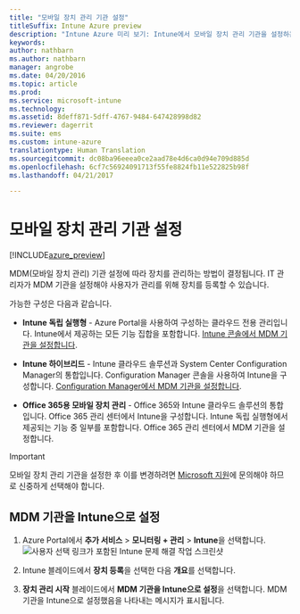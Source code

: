 ```yaml
---
title: "모바일 장치 관리 기관 설정"
titleSuffix: Intune Azure preview
description: "Intune Azure 미리 보기: Intune에서 모바일 장치 관리 기관을 설정하는 방법을 알아봅니다. "
keywords: 
author: nathbarn
ms.author: nathbarn
manager: angrobe
ms.date: 04/20/2016
ms.topic: article
ms.prod: 
ms.service: microsoft-intune
ms.technology: 
ms.assetid: 8deff871-5dff-4767-9484-647428998d82
ms.reviewer: dagerrit
ms.suite: ems
ms.custom: intune-azure
translationtype: Human Translation
ms.sourcegitcommit: dc08ba96eeea0ce2aad78e4d6ca0d94e709d885d
ms.openlocfilehash: 6cf7c56924091713f55fe8824fb11e522825b98f
ms.lasthandoff: 04/21/2017

---
```


# <a name="set-the-mobile-device-management-authority"></a>모바일 장치 관리 기관 설정

[!INCLUDE[azure_preview](../includes/azure_preview.md)]

MDM(모바일 장치 관리) 기관 설정에 따라 장치를 관리하는 방법이 결정됩니다. IT 관리자가 MDM 기관을 설정해야 사용자가 관리를 위해 장치를 등록할 수 있습니다.

가능한 구성은 다음과 같습니다.

- **Intune 독립 실행형** - Azure Portal을 사용하여 구성하는 클라우드 전용 관리입니다. Intune에서 제공하는 모든 기능 집합을 포함합니다. [Intune 콘솔에서 MDM 기관을 설정합니다](#set-mdm-authority-to-Intune).

- **Intune 하이브리드** - Intune 클라우드 솔루션과 System Center Configuration Manager의 통합입니다. Configuration Manager 콘솔을 사용하여 Intune을 구성합니다. [Configuration Manager에서 MDM 기관을 설정합니다](https://docs.microsoft.com/sccm/mdm/deploy-use/configure-intune-subscription).

- **Office 365용 모바일 장치 관리**  - Office 365와 Intune 클라우드 솔루션의 통합입니다. Office 365 관리 센터에서 Intune을 구성합니다. Intune 독립 실행형에서 제공되는 기능 중 일부를 포함합니다. Office 365 관리 센터에서 MDM 기관을 설정합니다.

>[!IMPORTANT]
>모바일 장치 관리 기관을 설정한 후 이를 변경하려면 [Microsoft 지원](https://docs.microsoft.com/intune/troubleshoot/how-to-get-support-for-microsoft-intune)에 문의해야 하므로 신중하게 선택해야 합니다.

## <a name="set-mdm-authority-to-intune"></a>MDM 기관을 Intune으로 설정

1. Azure Portal에서 **추가 서비스** > **모니터링 + 관리** > **Intune**을 선택합니다.
  ![사용자 선택 링크가 포함된 Intune 문제 해결 작업 스크린샷](media/set-mdm-auth.png)
2. Intune 블레이드에서 **장치 등록**을 선택한 다음 **개요**를 선택합니다.

3. **장치 관리 시작** 블레이드에서 **MDM 기관을 Intune으로 설정**을 선택합니다. MDM 기관을 Intune으로 설정했음을 나타내는 메시지가 표시됩니다.


